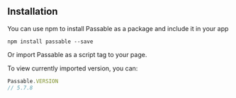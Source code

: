 ## Installation
You can use npm to install Passable as a package and include it in your app

```npm install passable --save```

Or import Passable as a script tag to your page.

To view currently imported version, you can:

```js
Passable.VERSION
// 5.7.8
```